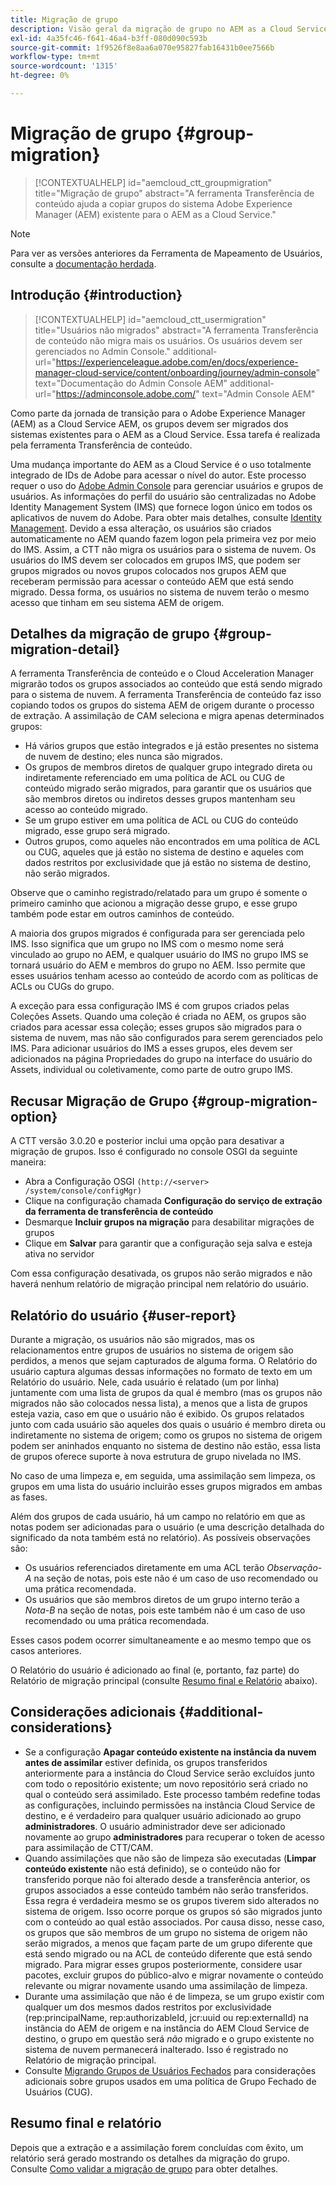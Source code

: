 ```yaml
---
title: Migração de grupo
description: Visão geral da migração de grupo no AEM as a Cloud Service.
exl-id: 4a35fc46-f641-46a4-b3ff-080d090c593b
source-git-commit: 1f9526f8e8aa6a070e95827fab16431b0ee7566b
workflow-type: tm+mt
source-wordcount: '1315'
ht-degree: 0%

---
```



# Migração de grupo {#group-migration}

>[!CONTEXTUALHELP]
>id="aemcloud_ctt_groupmigration"
>title="Migração de grupo"
>abstract="A ferramenta Transferência de conteúdo ajuda a copiar grupos do sistema Adobe Experience Manager (AEM) existente para o AEM as a Cloud Service."

>[!NOTE]
>Para ver as versões anteriores da Ferramenta de Mapeamento de Usuários, consulte a [documentação herdada](/help/journey-migration/content-transfer-tool/user-mapping-tool-legacy/considerations-user-mapping-tool-legacy.md).

## Introdução {#introduction}

>[!CONTEXTUALHELP]
>id="aemcloud_ctt_usermigration"
>title="Usuários não migrados"
>abstract="A ferramenta Transferência de conteúdo não migra mais os usuários. Os usuários devem ser gerenciados no Admin Console."
>additional-url="https://experienceleague.adobe.com/en/docs/experience-manager-cloud-service/content/onboarding/journey/admin-console" text="Documentação do Admin Console AEM"
>additional-url="https://adminconsole.adobe.com/" text="Admin Console AEM"

Como parte da jornada de transição para o Adobe Experience Manager (AEM) as a Cloud Service AEM, os grupos devem ser migrados dos sistemas existentes para o AEM as a Cloud Service. Essa tarefa é realizada pela ferramenta Transferência de conteúdo.

Uma mudança importante do AEM as a Cloud Service é o uso totalmente integrado de IDs de Adobe para acessar o nível do autor. Este processo requer o uso do [Adobe Admin Console](https://helpx.adobe.com/br/enterprise/using/admin-console.html) para gerenciar usuários e grupos de usuários. As informações do perfil do usuário são centralizadas no Adobe Identity Management System (IMS) que fornece logon único em todos os aplicativos de nuvem do Adobe. Para obter mais detalhes, consulte [Identity Management](https://experienceleague.adobe.com/docs/experience-manager-cloud-service/content/overview/what-is-new-and-different.html#identity-management). Devido a essa alteração, os usuários são criados automaticamente no AEM quando fazem logon pela primeira vez por meio do IMS.  Assim, a CTT não migra os usuários para o sistema de nuvem.  Os usuários do IMS devem ser colocados em grupos IMS, que podem ser grupos migrados ou novos grupos colocados nos grupos AEM que receberam permissão para acessar o conteúdo AEM que está sendo migrado.  Dessa forma, os usuários no sistema de nuvem terão o mesmo acesso que tinham em seu sistema AEM de origem.

## Detalhes da migração de grupo {#group-migration-detail}

A ferramenta Transferência de conteúdo e o Cloud Acceleration Manager migrarão todos os grupos associados ao conteúdo que está sendo migrado para o sistema de nuvem. A ferramenta Transferência de conteúdo faz isso copiando todos os grupos do sistema AEM de origem durante o processo de extração. A assimilação de CAM seleciona e migra apenas determinados grupos:

* Há vários grupos que estão integrados e já estão presentes no sistema de nuvem de destino; eles nunca são migrados.
* Os grupos de membros diretos de qualquer grupo integrado direta ou indiretamente referenciado em uma política de ACL ou CUG de conteúdo migrado serão migrados, para garantir que os usuários que são membros diretos ou indiretos desses grupos mantenham seu acesso ao conteúdo migrado.
* Se um grupo estiver em uma política de ACL ou CUG do conteúdo migrado, esse grupo será migrado.
* Outros grupos, como aqueles não encontrados em uma política de ACL ou CUG, aqueles que já estão no sistema de destino e aqueles com dados restritos por exclusividade que já estão no sistema de destino, não serão migrados.

Observe que o caminho registrado/relatado para um grupo é somente o primeiro caminho que acionou a migração desse grupo, e esse grupo também pode estar em outros caminhos de conteúdo.

A maioria dos grupos migrados é configurada para ser gerenciada pelo IMS.  Isso significa que um grupo no IMS com o mesmo nome será vinculado ao grupo no AEM, e qualquer usuário do IMS no grupo IMS se tornará usuário do AEM e membros do grupo no AEM.  Isso permite que esses usuários tenham acesso ao conteúdo de acordo com as políticas de ACLs ou CUGs do grupo.

A exceção para essa configuração IMS é com grupos criados pelas Coleções Assets. Quando uma coleção é criada no AEM, os grupos são criados para acessar essa coleção; esses grupos são migrados para o sistema de nuvem, mas não são configurados para serem gerenciados pelo IMS.  Para adicionar usuários do IMS a esses grupos, eles devem ser adicionados na página Propriedades do grupo na interface do usuário do Assets, individual ou coletivamente, como parte de outro grupo IMS.


## Recusar Migração de Grupo {#group-migration-option}

A CTT versão 3.0.20 e posterior inclui uma opção para desativar a migração de grupos.  Isso é configurado no console OSGI da seguinte maneira:

* Abra a Configuração OSGI `(http://<server> /system/console/configMgr)`
* Clique na configuração chamada **Configuração do serviço de extração da ferramenta de transferência de conteúdo**
* Desmarque **Incluir grupos na migração** para desabilitar migrações de grupos
* Clique em **Salvar** para garantir que a configuração seja salva e esteja ativa no servidor

Com essa configuração desativada, os grupos não serão migrados e não haverá nenhum relatório de migração principal nem relatório do usuário.

## Relatório do usuário {#user-report}

Durante a migração, os usuários não são migrados, mas os relacionamentos entre grupos de usuários no sistema de origem são perdidos, a menos que sejam capturados de alguma forma.  O Relatório do usuário captura algumas dessas informações no formato de texto em um Relatório do usuário. Nele, cada usuário é relatado (um por linha) juntamente com uma lista de grupos da qual é membro (mas os grupos não migrados não são colocados nessa lista), a menos que a lista de grupos esteja vazia, caso em que o usuário não é exibido. Os grupos relatados junto com cada usuário são aqueles dos quais o usuário é membro direta ou indiretamente no sistema de origem; como os grupos no sistema de origem podem ser aninhados enquanto no sistema de destino não estão, essa lista de grupos oferece suporte à nova estrutura de grupo nivelada no IMS.

No caso de uma limpeza e, em seguida, uma assimilação sem limpeza, os grupos em uma lista do usuário incluirão esses grupos migrados em ambas as fases.

Além dos grupos de cada usuário, há um campo no relatório em que as notas podem ser adicionadas para o usuário (e uma descrição detalhada do significado da nota também está no relatório).  As possíveis observações são:

* Os usuários referenciados diretamente em uma ACL terão *Observação-A* na seção de notas, pois este não é um caso de uso recomendado ou uma prática recomendada.
* Os usuários que são membros diretos de um grupo interno terão a *Nota-B* na seção de notas, pois este também não é um caso de uso recomendado ou uma prática recomendada.

Esses casos podem ocorrer simultaneamente e ao mesmo tempo que os casos anteriores.

O Relatório do usuário é adicionado ao final (e, portanto, faz parte) do Relatório de migração principal (consulte [Resumo final e Relatório](#final-summary-and-report) abaixo).

## Considerações adicionais {#additional-considerations}

* Se a configuração **Apagar conteúdo existente na instância da nuvem antes de assimilar** estiver definida, os grupos transferidos anteriormente para a instância do Cloud Service serão excluídos junto com todo o repositório existente; um novo repositório será criado no qual o conteúdo será assimilado. Este processo também redefine todas as configurações, incluindo permissões na instância Cloud Service de destino, e é verdadeiro para qualquer usuário adicionado ao grupo **administradores**. O usuário administrador deve ser adicionado novamente ao grupo **administradores** para recuperar o token de acesso para assimilação de CTT/CAM.
* Quando assimilações que não são de limpeza são executadas (**Limpar conteúdo existente** não está definido), se o conteúdo não for transferido porque não foi alterado desde a transferência anterior, os grupos associados a esse conteúdo também não serão transferidos. Essa regra é verdadeira mesmo se os grupos tiverem sido alterados no sistema de origem. Isso ocorre porque os grupos só são migrados junto com o conteúdo ao qual estão associados. Por causa disso, nesse caso, os grupos que são membros de um grupo no sistema de origem não serão migrados, a menos que façam parte de um grupo diferente que está sendo migrado ou na ACL de conteúdo diferente que está sendo migrado. Para migrar esses grupos posteriormente, considere usar pacotes, excluir grupos do público-alvo e migrar novamente o conteúdo relevante ou migrar novamente usando uma assimilação de limpeza.
* Durante uma assimilação que não é de limpeza, se um grupo existir com qualquer um dos mesmos dados restritos por exclusividade (rep:principalName, rep:authorizableId, jcr:uuid ou rep:externalId) na instância do AEM de origem e na instância do AEM Cloud Service de destino, o grupo em questão será _não_ migrado e o grupo existente no sistema de nuvem permanecerá inalterado. Isso é registrado no Relatório de migração principal.
* Consulte [Migrando Grupos de Usuários Fechados](/help/journey-migration/content-transfer-tool/using-content-transfer-tool/closed-user-groups-migration.md) para considerações adicionais sobre grupos usados em uma política de Grupo Fechado de Usuários (CUG).

## Resumo final e relatório

Depois que a extração e a assimilação forem concluídas com êxito, um relatório será gerado mostrando os detalhes da migração do grupo. Consulte [Como validar a migração de grupo](/help/journey-migration/content-transfer-tool/using-content-transfer-tool/validating-content-transfers.md#how-to-validate-group-migration) para obter detalhes.
